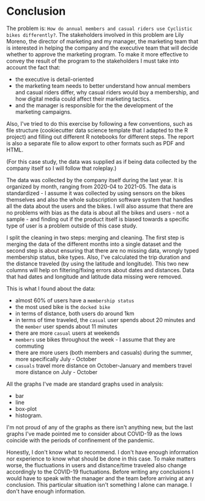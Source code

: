 # Conclusion

The problem is: `How do annual members and casual riders use Cyclistic bikes
differently?`. The stakeholders involved in this problem are Lily Moreno, the
director of marketing and my manager, the marketing team that is interested in
helping the company and the executive team that will decide whether to approve
the marketing program. To make it more effective to convey the result of the
program to the stakeholders I must take into account the fact that:

- the executive is detail-oriented
- the marketing team needs to better understand how annual members and casual
  riders differ, why casual riders would buy a membership, and how digital
  media could affect their marketing tactics.
- and the manager is responsible for the the development of the marketing
  campaigns.

Also, I've tried to do this exercise by following a few conventions, such as
file structure (cookiecutter data science template that I adapted to the R
project) and filling out different R notebooks for different steps. The report
is also a separate file to allow export to other formats such as PDF and HTML.

(For this case study, the data was supplied as if being data collected by the
company itself so I will follow that roleplay.)

The data was collected by the company itself during the last year. It is
organized by month, ranging from 2020-04 to 2021-05. The data is standardized -
I assume it was collected by using sensors on the bikes themselves and also the
whole subscription software system that handles all the data about the users
and the bikes. I will also assume that there are no problems with bias as the
data is about all the bikes and users - not a sample - and finding out if the
product itself is biased towards a specific type of user is a problem outside
of this case study.

I split the cleaning in two steps: merging and cleaning. The first step is
merging the data of the different months into a single dataset and the second
step is about ensuring that there are no missing data, wrongly typed membership
status, bike types. Also, I've calculated the trip duration and the distance
traveled (by using the latitude and longitude). This two new columns will help
on filtering/fixing errors about dates and distances.  Data that had dates and
longitude and latitude data missing were removed.

This is what I found about the data:

- almost 60% of users have a `membership status`
- the most used bike is the `docked bike`
- in terms of distance, both users do around 1km
- in terms of time traveled, the `casual` user spends about 20 minutes and the
  `member` user spends about 11 minutes
- there are more `casual` users at weekends
- `members` use bikes throughout the week - I assume that they are commuting
- there are more users (both members and casuals) during the summer, more
  specifically July - October
- `casuals` travel more distance on October-January and members travel more
  distance on July - October

All the graphs I've made are standard graphs used in analysis:
- bar
- line
- box-plot
- histogram.

I'm not proud of any of the graphs as there isn't anything new, but the last
graphs I've made pointed me to consider about COVID-19 as the lows coincide
with the periods of confinement of the pandemic.

Honestly, I don't know what to recommend. I don't have enough information nor
experience to know what should be done in this case. To make matters worse, the
fluctuations in users and distance/time traveled also change accordingly to the
COVID-19 fluctuations. Before writing any conclusions I would have to speak
with the manager and the team before arriving at any conclusion. This
particular situation isn't something I alone can manage. I don't have enough
information.
